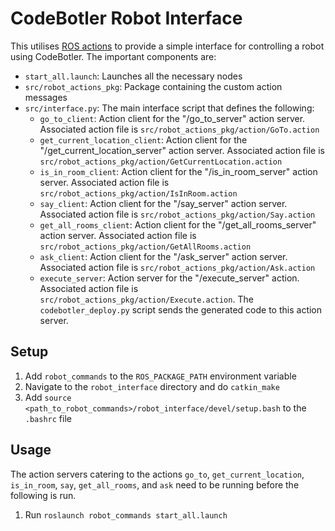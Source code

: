 # CodeBotler Robot Interface
This utilises [ROS actions](http://wiki.ros.org/actionlib) to provide a simple interface for controlling a robot using CodeBotler. The important components are:
- `start_all.launch`: Launches all the necessary nodes
- `src/robot_actions_pkg`: Package containing the custom action messages
- `src/interface.py`: The main interface script that defines the following:
  * `go_to_client`: Action client for the "/go_to_server" action server. Associated action file is `src/robot_actions_pkg/action/GoTo.action`
  * `get_current_location_client`: Action client for the "/get_current_location_server" action server. Associated action file is `src/robot_actions_pkg/action/GetCurrentLocation.action`
  * `is_in_room_client`: Action client for the "/is_in_room_server" action server. Associated action file is `src/robot_actions_pkg/action/IsInRoom.action`
  * `say_client`: Action client for the "/say_server" action server. Associated action file is `src/robot_actions_pkg/action/Say.action`
  * `get_all_rooms_client`: Action client for the "/get_all_rooms_server" action server. Associated action file is `src/robot_actions_pkg/action/GetAllRooms.action`
  * `ask_client`: Action client for the "/ask_server" action server. Associated action file is `src/robot_actions_pkg/action/Ask.action`
  * `execute_server`: Action server for the "/execute_server" action. Associated action file is `src/robot_actions_pkg/action/Execute.action`. The `codebotler_deploy.py` script sends the generated code to this action server.

## Setup
1. Add `robot_commands` to the `ROS_PACKAGE_PATH` environment variable
1. Navigate to the `robot_interface` directory and do `catkin_make`
1. Add `source <path_to_robot_commands>/robot_interface/devel/setup.bash` to the `.bashrc` file

## Usage
The action servers catering to the actions `go_to`, `get_current_location`, `is_in_room`, `say`, `get_all_rooms`, and `ask` need to be running before the following is run.
1. Run `roslaunch robot_commands start_all.launch`